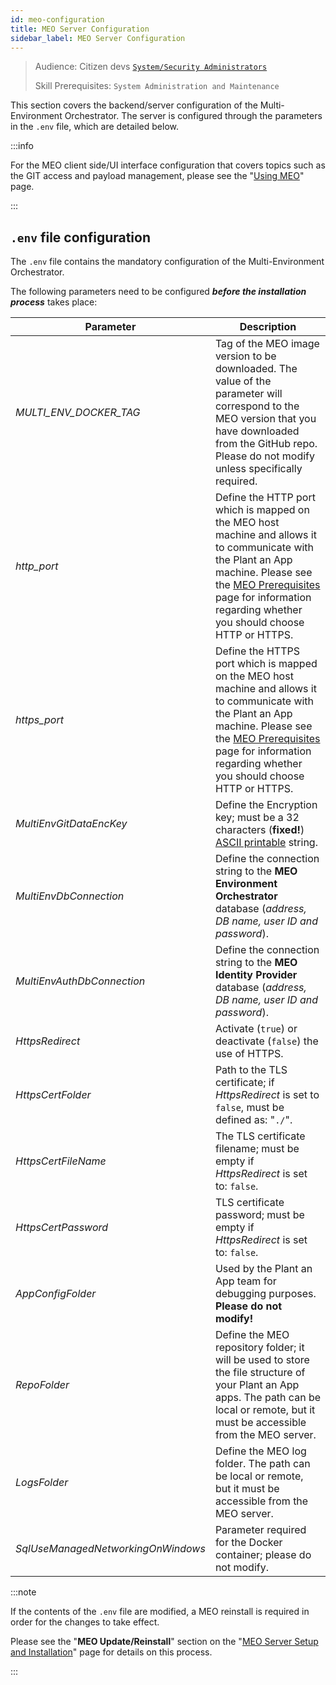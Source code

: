 ```yaml
---
id: meo-configuration
title: MEO Server Configuration
sidebar_label: MEO Server Configuration
---
```


> Audience: Citizen devs [`System/Security Administrators`](/docs/audience#systemsecurity-administrators)
> 
> Skill Prerequisites: `System Administration and Maintenance`

This section covers the backend/server configuration of the Multi-Environment Orchestrator. The server is configured through the parameters in the `.env` file, which are detailed below.

:::info

For the MEO client side/UI interface configuration that covers topics such as the GIT access and payload management, please see the "<a href="https://learn.plantanapp.com/docs/modules/using-meo" target="_blank">Using MEO</a>" page.

:::

## **`.env`** file configuration

The `.env` file contains the mandatory configuration of the Multi-Environment Orchestrator.

The following parameters need to be configured ***before the installation process*** takes place:

|Parameter|Description|
|---|---|
|*MULTI_ENV_DOCKER_TAG*|Tag of the MEO image version to be downloaded. The value of the parameter will correspond to the MEO version that you have downloaded from the GitHub repo. Please do not modify unless specifically required.|
|*http_port*|Define the HTTP port which is mapped on the MEO host machine and allows it to communicate with the Plant an App machine. Please see the <a href="https://learn.plantanapp.com/docs/general/meo-prerequisites-and-setup" target="_blank">MEO Prerequisites</a> page for information regarding whether you should choose HTTP or HTTPS.|
|*https_port*|Define the HTTPS port which is mapped on the MEO host machine and allows it to communicate with the Plant an App machine. Please see the <a href="https://learn.plantanapp.com/docs/general/meo-prerequisites-and-setup" target="_blank">MEO Prerequisites</a> page for information regarding whether you should choose HTTP or HTTPS.|
|*MultiEnvGitDataEncKey*|Define the Encryption key; must be a 32 characters (**fixed!**) <a href="https://www.ascii-code.com/" target="_blank">ASCII printable</a> string.|
|*MultiEnvDbConnection*|Define the connection string to the **MEO Environment Orchestrator** database (*address, DB name, user ID and password*).|
|*MultiEnvAuthDbConnection*|Define the connection string to the **MEO Identity Provider** database (*address, DB name, user ID and password*).|
|*HttpsRedirect*|Activate (`true`) or deactivate (`false`) the use of HTTPS.|
|*HttpsCertFolder*|Path to the TLS certificate; if *HttpsRedirect* is set to `false`, must be defined as: "`./`". |
|*HttpsCertFileName*|The TLS certificate filename; must be empty if  *HttpsRedirect* is set to: `false`.|
|*HttpsCertPassword*|TLS certificate password; must be empty if  *HttpsRedirect* is set to: `false`.|
|*AppConfigFolder*|Used by the Plant an App team for debugging purposes. **Please do not modify!**|
|*RepoFolder*|Define the MEO repository folder; it will be used to store the file structure of your Plant an App apps. The path can be local or remote, but it must be accessible from the MEO server.|
|*LogsFolder*|Define the MEO log folder. The path can be local or remote, but it must be accessible from the MEO server.|
|*SqlUseManagedNetworkingOnWindows*|Parameter required for the Docker container; please do not modify.|

:::note

If the contents of the `.env` file are modified, a MEO reinstall is required in order for the changes to take effect.

Please see the "**MEO Update/Reinstall**" section on the "<a href="https://learn.plantanapp.com/docs/general/meo-installation" target="_blank">MEO Server Setup and Installation</a>" page for details on this process.

:::